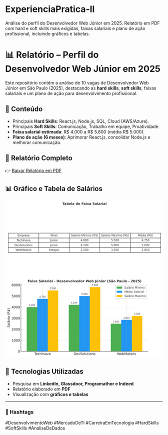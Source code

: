 # ExperienciaPratica-II
Análise do perfil do Desenvolvedor Web Júnior em 2025. Relatório em PDF com hard e soft skills mais exigidas, faixas salariais e plano de ação profissional, incluindo gráficos e tabelas.


# 📊 Relatório – Perfil do Desenvolvedor Web Júnior em 2025

Este repositório contém a análise de 10 vagas de Desenvolvedor Web Júnior em São Paulo (2025), destacando as **hard skills**, **soft skills**, faixas salariais e um plano de ação para desenvolvimento profissional.

## 🔎 Conteúdo
- Principais **Hard Skills**: React.js, Node.js, SQL, Cloud (AWS/Azure).  
- Principais **Soft Skills**: Comunicação, Trabalho em equipe, Proatividade.  
- **Faixa salarial estimada**: R$ 4.000 a R$ 5.800 (média R$ 5.000).  
- **Plano de ação (6 meses)**: Aprimorar React.js, consolidar Node.js e melhorar comunicação.

## 📄 Relatório Completo
👉 [Baixar Relatório em PDF](./Relatorio_Desenvolvedor_Web_Junior.pdf)

## 📊 Gráfico e Tabela de Salários
![Gráfico de Salários](./tabela_grafico_salarios.png)

## 🚀 Tecnologias Utilizadas
- Pesquisa em **LinkedIn, Glassdoor, Programathor e Indeed**
- Relatório elaborado em **PDF**
- Visualização com **gráficos e tabelas**

---

### 🔖 Hashtags
#DesenvolvimentoWeb #MercadoDeTI #CarreiraEmTecnologia #HardSkills #SoftSkills #AnaliseDeDados
